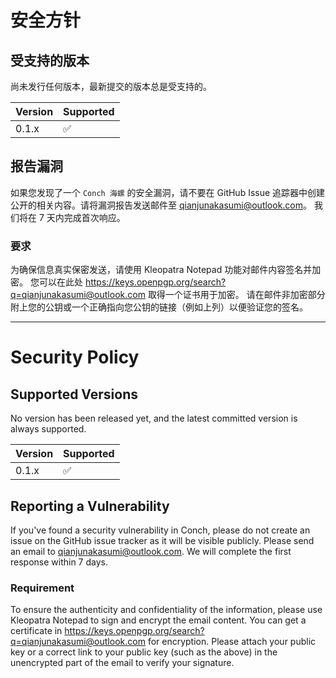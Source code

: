 # 安全方针

## 受支持的版本

尚未发行任何版本，最新提交的版本总是受支持的。

| Version | Supported          |
| ------- | ------------------ |
| 0.1.x   | :white_check_mark: |

## 报告漏洞

如果您发现了一个 `Conch 海螺` 的安全漏洞，请不要在 GitHub Issue 追踪器中创建公开的相关内容。请将漏洞报告发送邮件至 <qianjunakasumi@outlook.com>。
我们将在 7 天内完成首次响应。

### 要求

为确保信息真实保密发送，请使用 Kleopatra Notepad 功能对邮件内容签名并加密。
您可以在此处 <https://keys.openpgp.org/search?q=qianjunakasumi@outlook.com> 取得一个证书用于加密。
请在邮件非加密部分附上您的公钥或一个正确指向您公钥的链接（例如上列）以便验证您的签名。

---

# Security Policy

## Supported Versions

No version has been released yet, and the latest committed version is always supported.

| Version | Supported          |
| ------- | ------------------ |
| 0.1.x   | :white_check_mark: |

## Reporting a Vulnerability

If you've found a security vulnerability in Conch, please do not create an issue on the GitHub issue tracker as it will be visible publicly.
Please send an email to <qianjunakasumi@outlook.com>.
We will complete the first response within 7 days.

### Requirement

To ensure the authenticity and confidentiality of the information, please use Kleopatra Notepad to sign and encrypt the email content.
You can get a certificate in <https://keys.openpgp.org/search?q=qianjunakasumi@outlook.com> for encryption.
Please attach your public key or a correct link to your public key (such as the above) in the unencrypted part of the email to verify your signature.
